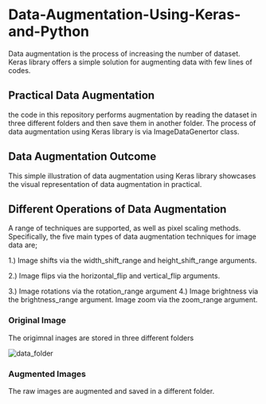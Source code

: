 # Data-Augmentation-Using-Keras-and-Python
Data augmentation is the process of increasing the number of dataset. Keras library offers a simple solution for augmenting data with few lines of codes. 

## Practical Data Augmentation
the code in this repository performs augmentation by reading the dataset in three different folders and then save them in another folder. The process of data augmentation using Keras library is via ImageDataGenertor class.

## Data Augmentation Outcome
This simple illustration of data augmentation using Keras library showcases the visual representation of data augmentation in practical. 

## Different Operations of Data Augmentation

A range of techniques are supported, as well as pixel scaling methods. Specifically, the five main types of data augmentation techniques for image data are; 

1.) Image shifts via the width_shift_range and height_shift_range arguments.

2.) Image flips via the horizontal_flip and vertical_flip arguments.

3.)  Image rotations via the rotation_range argument
4.) Image brightness via the brightness_range argument.
Image zoom via the zoom_range argument.


### Original Image
The origimnal inages are stored in three different folders

![data_folder](https://user-images.githubusercontent.com/63404097/153239411-a6da7be1-c4e6-42ff-abe7-11e1fa154c19.png)


### Augmented Images
The raw images are augmented and saved in a different folder. 


